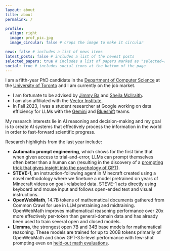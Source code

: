 ```yaml
---
layout: about
title: about
permalink: /

profile:
  align: right
  image: prof_pic.jpg
  image_circular: false # crops the image to make it circular

news: false # includes a list of news items
latest_posts: false # includes a list of the newest posts
selected_papers: true # includes a list of papers marked as "selected={true}"
social: true # includes social icons at the bottom of the page
---
```


I am a fifth-year PhD candidate in the [Department of Computer Science](https://web.cs.toronto.edu/) at the [University of Toronto](https://www.utoronto.ca/) and I am currently on the job market.

- I am fortunate to be advised by [Jimmy Ba](https://jimmylba.github.io/) and [Sheila McIlraith](https://www.cs.toronto.edu/~sheila/).
- I am also affiliated with the [Vector Institute](https://vectorinstitute.ai/).
- In Fall 2023, I was a student researcher at Google working on data efficiency for LLMs with the [Gemini](https://deepmind.google/technologies/gemini) and [Blueshift](https://research.google/teams/blueshift/) teams.

My research interests lie in AI reasoning and decision-making and my goal is to create AI systems that effectively process the information in the world in order to fast-forward scientific progress.

Research highlights from the last year include:

- **Automatic prompt engineering**, which shows for the first time that when given access to trial-and-error, LLMs can prompt themselves often better than a human can (resulting in the discovery of a [prompting trick that gives insight into the psychology of GPT](https://twitter.com/karpathy/status/1624847051426234368)).
- **STEVE-1**, an instruction-following agent in Minecraft created using a novel methodology where we finetune a model pretrained on years of Minecraft videos on goal-relabeled data. STEVE-1 acts directly using keyboard and mouse input and follows open-ended text and visual instructions.
- **OpenWebMath**, 14.7B tokens of mathematical documents gathered from Common Crawl for use in LLM pretraining and midtraining. OpenWebMath improves mathematical reasoning performance over 20x more effectively per-token than general-domain data and has already been used to train several open and closed models.
- **Llemma**, the strongest open 7B and 34B base models for mathematical reasoning. These models are trained for up to 200B tokens primarily of OpenWebMath and show GPT-3.5-level performance with few-shot prompting even on [held-out math evaluations](https://huggingface.co/datasets/keirp/hungarian_national_hs_finals_exam).
